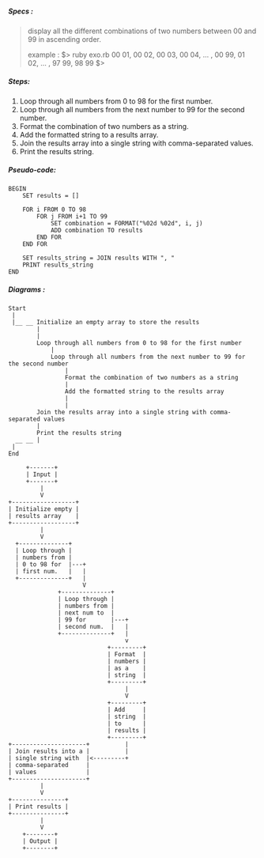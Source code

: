 ##### Specs :

> display all the different combinations
> of two numbers between 00 and 99
> in ascending order.
>
> example :
> $> ruby exo.rb
> 00 01, 00 02, 00 03, 00 04, ... , 00 99, 01 02, ... , 97 99, 98 99
> $>

##### Steps:

1.  Loop through all numbers from 0 to 98 for the first number.
2.  Loop through all numbers from the next number to 99 for the second number.
3.  Format the combination of two numbers as a string.
4.  Add the formatted string to a results array.
5.  Join the results array into a single string with comma-separated values.
6.  Print the results string.

##### Pseudo-code:

```
BEGIN
    SET results = []

    FOR i FROM 0 TO 98
        FOR j FROM i+1 TO 99
            SET combination = FORMAT("%02d %02d", i, j)
            ADD combination TO results
        END FOR
    END FOR

    SET results_string = JOIN results WITH ", "
    PRINT results_string
END
```

##### Diagrams :

```
Start
 |
 |__ __ Initialize an empty array to store the results
        |
        |
        Loop through all numbers from 0 to 98 for the first number
            |
            Loop through all numbers from the next number to 99 for the second number
                |
                Format the combination of two numbers as a string
                |
                Add the formatted string to the results array
                |
                |
        Join the results array into a single string with comma-separated values
        |
        Print the results string
  __ __ |
 |
End
```

```
     +-------+
     | Input |
     +-------+
         |
         V
+------------------+
| Initialize empty |
| results array    |
+------------------+
         |
         V
  +--------------+
  | Loop through |
  | numbers from |
  | 0 to 98 for  |---+
  | first num.   |   |
  +--------------+   |
                     V
              +--------------+
              | Loop through |
              | numbers from |
              | next num to  |
              | 99 for       |---+
              | second num.  |   |
              +--------------+   |
                                 v
                            +---------+    
                            | Format  |
                            | numbers |
                            | as a    |
                            | string  |
                            +---------+
                                 |
                                 V
                            +---------+
                            | Add     |
                            | string  |
                            | to      |
                            | results |
                            +---------+
+---------------------+          |
| Join results into a |          |
| single string with  |<---------+
| comma-separated     |
| values              |
+---------------------+
         |
         V
+---------------+
| Print results |
+---------------+
         |
         V
    +--------+
    | Output |
    +--------+
```
